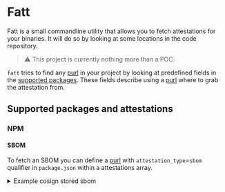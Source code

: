 # Fatt

Fatt is a small commandline utility that allows you to fetch attestations for your binaries. It will do so by looking at some locations in the code repository.

> :warning: This project is currently nothing more than a POC.

`fatt` tries to find any [purl][] in your project by looking at predefined fields in the [supported packages](#supported-packages-and-attestations). These fields describe using a [purl][] where to grab the attestation from.

## Supported packages and attestations

### NPM

#### SBOM

To fetch an SBOM you can define a [purl][] with `attestation_type`=`sbom` qualifier in `package.json` within a attestations array.

<details>
  <summary>Example cosign stored sbom</summary>

  Using cosign we can leverage any [OCI registry][] to store our attestations.

  ```shell
  $ cosign upload blob -f sbom.spdx.json ghcr.io/philips-labs/fatt:example-sbom-attestation
  Uploading file from [sbom.spdx.json] to [ghcr.io/philips-labs/fatt:example-sbom-attestation] with media type [text/plain]
  File [sbom.spdx.json] is available directly at [ghcr.io/philips-labs/fatt@sha256:6cc65b2c82c2baa3391890abb8ab741efbcbc87baff3b06d5797afacb314ddd9]
  ```

  Now we can use a purl to link this attestation to our Node package.

  ```json
  {
    "name": "@philips-labs/awesome-npm",
    "attestations": [
      "pkg:docker/philips-labs/fatt@sha256:6cc65b2c82c2baa3391890abb8ab741efbcbc87baff3b06d5797afacb314ddd9?repository_url=ghcr.io&attestation_type=sbom",
    ]
  }
  ```

  Using `fatt` we can now scan our project for attestations and fetch them using sget.

  ```shell
  $ attestations="$(bin/fatt list -p examples/awesome-npm -o docker)"
  Fetching attestations for current working directory…
  Found attestations: [{PURL:{Type:docker Namespace:philips-labs Name:fatt Version:sha256:6cc65b2c82c2baa3391890abb8ab741efbcbc87baff3b06d5797afacb314ddd9 Qualifiers:repository_url=ghcr.io&attestation_type=sbom Subpath:} Type:SBOM} {PURL:{Type:docker Namespace:philips-labs Name:fatt Version:sha256:6cc65b2c82c2baa3391890abb8ab741efbcbc87baff3b06d5797afacb314ddd9 Qualifiers:repository_url=ghcr.io&attestation_type=provenance Subpath:} Type:SBOM}]
  Attestation type: sbom
  Attestation type: provenance
  $ while read -r a ; do sget "$a" ; done <<< "$attestations"
  {
    "SPDXID": "SPDXRef-DOCUMENT",
    "name": "ghcr.io/philips-labs/slsa-provenance-v0.7.2",
    "spdxVersion": "SPDX-2.2",
    "creationInfo": {
      "created": "2022-02-25T13:01:35.3837117Z",
      "creators": [
        "Organization: Anchore, Inc",
        "Tool: syft-0.38.0"
      ],
      "licenseListVersion": "3.16"
    },
    …
  ```

</details>

[purl]: https://github.com/package-url/purl-spec "A minimal specification and implementation of purl aka. a Package 'mostly universal' URL."
